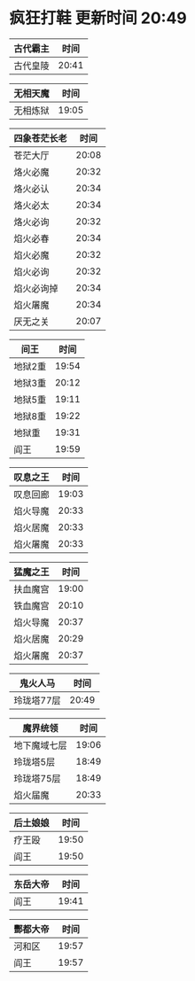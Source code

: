 # 疯狂打鞋 更新时间 20:49

| 古代霸主   | 时间    |
|--------|-------|
| 古代皇陵 | 20:41 |

| 无相天魔   | 时间    |
|--------|-------|
| 无相炼狱 | 19:05 |

| 四象苍茫长老   | 时间    |
|--------|-------|
| 苍茫大厅 | 20:08 |
| 烙火必魔 | 20:32 |
| 烙火必认 | 20:34 |
| 烙火必太 | 20:34 |
| 烙火必询 | 20:32 |
| 焰火必春 | 20:34 |
| 焰火必魔 | 20:32 |
| 焰火必询 | 20:32 |
| 焰火必询掉 | 20:34 |
| 焰火屠魔 | 20:34 |
| 厌无之关 | 20:07 |

| 间王   | 时间    |
|--------|-------|
| 地狱2重 | 19:54 |
| 地狱3重 | 20:12 |
| 地狱5重 | 19:11 |
| 地狱8重 | 19:22 |
| 地狱重 | 19:31 |
| 阎王 | 19:59 |

| 叹息之王   | 时间    |
|--------|-------|
| 叹息回廊 | 19:03 |
| 焰火导魔 | 20:33 |
| 焰火居魔 | 20:33 |
| 焰火屠魔 | 20:33 |

| 猛魔之王   | 时间    |
|--------|-------|
| 扶血魔宫 | 19:00 |
| 铁血魔宫 | 20:10 |
| 焰火导魔 | 20:37 |
| 焰火居魔 | 20:29 |
| 焰火屠魔 | 20:37 |

| 鬼火人马   | 时间    |
|--------|-------|
| 玲珑塔77层 | 20:49 |

| 魔界统领   | 时间    |
|--------|-------|
| 地下魔域七层 | 19:06 |
| 玲珑塔5层 | 18:49 |
| 玲珑塔75层 | 18:49 |
| 焰火届魔 | 20:33 |

| 后土娘娘   | 时间    |
|--------|-------|
| 疗王殴 | 19:50 |
| 阎王 | 19:50 |

| 东岳大帝   | 时间    |
|--------|-------|
| 阎王 | 19:41 |

| 酆都大帝   | 时间    |
|--------|-------|
| 河和区 | 19:57 |
| 阎王 | 19:57 |